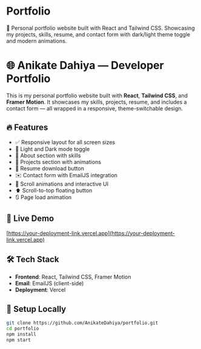 # Portfolio
💼 Personal portfolio website built with React and Tailwind CSS. Showcasing my projects, skills, resume, and contact form with dark/light theme toggle and modern animations.
# 🌐 Anikate Dahiya — Developer Portfolio

This is my personal portfolio website built with **React**, **Tailwind CSS**, and **Framer Motion**. It showcases my skills, projects, resume, and includes a contact form — all wrapped in a responsive, theme-switchable design.

## 🔥 Features

- ✅ Responsive layout for all screen sizes
- 🌙 Light and Dark mode toggle
- 🧠 About section with skills
- 💼 Projects section with animations
- 📄 Resume download button
- ✉️ Contact form with EmailJS integration
- 🚀 Scroll animations and interactive UI
- ⬆️ Scroll-to-top floating button
- 🔃 Page load animation

## 🚀 Live Demo

[https://your-deployment-link.vercel.app](https://your-deployment-link.vercel.app)

## 🛠️ Tech Stack

- **Frontend**: React, Tailwind CSS, Framer Motion
- **Email**: EmailJS (client-side)
- **Deployment**: Vercel

## 🧩 Setup Locally

```bash
git clone https://github.com/AnikateDahiya/portfolio.git
cd portfolio
npm install
npm start
